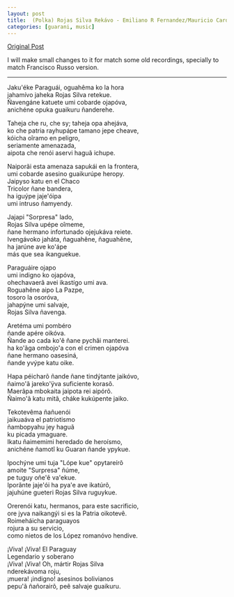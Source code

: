 ```yaml
---
layout: post
title:  (Polka) Rojas Silva Rekávo - Emiliano R Fernandez/Mauricio Cardozo Ocampo
categories: [guarani, music]
---
```


[Original Post](https://www.staff.uni-mainz.de/lustig/guarani/chacpura/rojassil.htm)

I will make small changes to it for match some old recordings, specially to match Francisco Russo version.

----

Jaku'éke Paraguái, oguahêma ko la hora <br>
jahamívo jaheka Rojas Silva retekue. <br>
Ñavengáne katuete umi cobarde ojapóva, <br>
anichéne opuka guaikuru ñanderehe. <br>

Taheja che ru, che sy; taheja opa ahejáva, <br>
ko che patria rayhupápe tamano jepe cheave, <br>
kóicha oîramo en peligro, <br>
seriamente amenazada, <br>
aipota che renói aservi haguã ichupe. <br>

Naiporãi esta amenaza sapukái en la frontera, <br>
umi cobarde asesino guaikurúpe heropy. <br>
Jaipyso katu en el Chaco <br>
Tricolor ñane bandera, <br>
ha iguýpe jaje'óipa <br>
umi intruso ñamyendy. <br>

Jajapi "Sorpresa" lado, <br>
Rojas Silva upépe oîmeme, <br>
ñane hermano infortunado ojejukáva reiete. <br>
Ivengávoko jaháta, ñaguahêne, ñaguahêne, <br>
ha jarúne ave ko'ápe <br>
más que sea ikanguekue. <br>

Paraguáire ojapo <br>
umi indigno ko ojapóva, <br>
ohechavaerã avei ikastígo umi ava. <br>
Roguahêne aipo La Pazpe, <br>
tosoro la osoróva, <br>
jahapýne umi salvaje, <br>
Rojas Silva ñavenga. <br>

Aretéma umi pombéro <br>
ñande apére oikóva. <br>
Ñande ao cada ko'ê ñane pychãi manterei. <br>
ha ko'ãga ombojo'a con el crimen ojapóva <br>
ñane hermano oasesiná, <br>
ñande yvýpe katu oike. <br>

Hapa péicharõ ñande ñane tindýtante jaikóvo, <br>
ñaimo'ã jareko'ÿva suficiente korasõ. <br>
Maerãpa mbokaita jaipota rei aipórõ. <br>
Ñaimo'ã katu mitã, cháke kukúpente jaiko. <br>

Tekotevêma ñañuenói <br>
jaikuaáva el patriotismo <br>
ñambopyahu jey haguã <br>
ku picada ymaguare. <br>
Ikatu ñaimemimi heredado de heroísmo, <br>
anichéne ñamotî ku Guaran ñande ypykue. <br>

Ipochýne umi tuja "Lópe kue" opytareírõ <br>
amoite "Surpresa" ñúme, <br>
pe tuguy oñe'ê va'ekue. <br>
Iporãnte jaje'ói ha pya'e ave ikatúrõ, <br>
jajuhúne gueteri Rojas Silva ruguykue. <br>

Orerenói katu, hermanos, para este sacrificio, <br>
ore jyva naikangýi si es la Patria oikotevê. <br>
Roimeháicha paraguayos <br>
rojura a su servicio, <br>
como nietos de los López romanóvo hendive. <br>

¡Viva! ¡Viva! El Paraguay <br>
Legendario y soberano <br>
¡Viva! ¡Viva! Oh, mártir Rojas Silva <br>
nderekávoma roju, <br>
¡muera! ¡indigno! asesinos bolivianos <br>
pepu'ã ñañorairõ, peê salvaje guaikuru. <br>